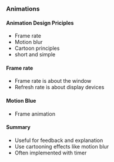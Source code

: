 ### Animations
#### Animation Design Priciples
- Frame rate
- Motion blur
- Cartoon principles
- short and simple
#### Frame rate
- Frame rate is about the window
- Refresh rate is about display devices

#### Motion Blue
- Frame animation


#### Summary
- Useful for feedback and explanation
- Use cartooning effects like motion blur
- Often implemented with timer
